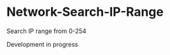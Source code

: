 Network-Search-IP-Range
=======================

Search IP range from 0-254

Development in progress
